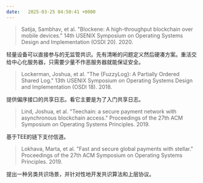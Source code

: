 ```yaml
---
date:   2025-03-25 04:50:41 +0000
---
```


> Satija, Sambhav, et al. "Blockene: A high-throughput blockchain over mobile devices." 14th USENIX Symposium on Operating Systems Design and Implementation (OSDI 20). 2020.

轻量设备可以直接参与的无监管共识。先有清晰的问题定义然后硬凑方案。重活交给中心化服务器，只需要少量不作恶服务器就能保证安全。

> Lockerman, Joshua, et al. "The {FuzzyLog}: A Partially Ordered Shared Log." 13th USENIX Symposium on Operating Systems Design and Implementation (OSDI 18). 2018.

提供偏序接口的共享日志。看它主要是为了入门共享日志。

> Lind, Joshua, et al. "Teechain: a secure payment network with asynchronous blockchain access." Proceedings of the 27th ACM Symposium on Operating Systems Principles. 2019.

基于TEE的链下支付信道。

> Lokhava, Marta, et al. "Fast and secure global payments with stellar." Proceedings of the 27th ACM Symposium on Operating Systems Principles. 2019.

提出一种另类共识场景，并针对性地开发共识算法和上层协议。

